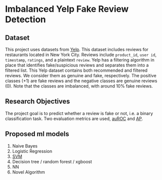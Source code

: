 # Imbalanced Yelp Fake Review Detection

## Dataset

This project uses datasets from [Yelp](https://worksheets.codalab.org/worksheets/0x33171fbfe67049fd9b0d61962c1d05ff).
This dataset includes reviews for restaurants located in New York City. Reviews include `product_id`, `user id`, `timestamp`, `ratings`, and a plaintext `review`. Yelp has a filtering algorithm in place that identifies fake/suspicious reviews and separates them into a filtered list. This Yelp dataset contains both recommended and filtered reviews. We consider them as genuine and fake, respectively. The positive classes (+1) are fake reviews and the negative classes are genuine reviews (0). Note that the classes are imbalanced, with around 10% fake reviews.

## Research Objectives
The project goal is to predict whether a review is fake or not, i.e. a binary classification task. Two evaluation metrics are used, [auROC](https://scikit-learn.org/stable/modules/generated/sklearn.metrics.roc_auc_score.html) and [AP](https://scikit-learn.org/stable/modules/generated/sklearn.metrics.average_precision_score.html#sklearn.metrics.average_precision_score).

## Proposed ml models
1. Naive Bayes
2. Logistic Regression
3. [SVM](https://github.com/izhou2015/DSGA1003_Proj/tree/master/cc_SVM)
4. Decision tree / random forest / xgboost
5. NN
6. Novel Algorithm
